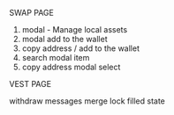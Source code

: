 SWAP PAGE

1. modal - Manage local assets
2. modal add to the wallet
3. copy address / add to the wallet
4. search modal item
5. copy address modal select


VEST PAGE

withdraw messages
merge lock filled state